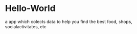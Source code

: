 # Hello-World
a app which colects data to help you find the best food, shops, socialactivitates, etc
